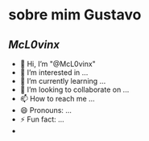 # sobre mim **Gustavo**
## *McL0vinx*

- 👋 Hi, I’m "@McL0vinx"
- 👀 I’m interested in ...
- 🌱 I’m currently learning ...
- 💞️ I’m looking to collaborate on ...
- 📫 How to reach me ...
- 😄 Pronouns: ...
- ⚡ Fun fact: ...
-  ![]()
 ![]()
 ![]()
 ![]()
 ![]()

